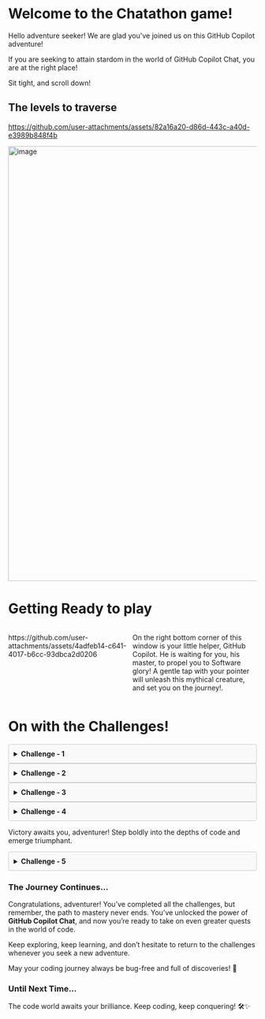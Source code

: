# Welcome to the Chatathon game!

Hello adventure seeker! We are glad you've joined us on this GitHub Copilot adventure! 

If you are seeking to attain stardom in the world of GitHub Copilot Chat, you are at the right place!

Sit tight, and scroll down!

## The levels to traverse

https://github.com/user-attachments/assets/82a16a20-d86d-443c-a40d-e3989b848f4b

<img width="882" alt="image" src="https://github.com/user-attachments/assets/7a01a25c-106a-49e5-8ed8-4060c330d716" />

# Getting Ready to play
<div style="display: flex;">
  <div style="flex: 50%;">     
    <!-- Content for the first column -->
    <p>https://github.com/user-attachments/assets/4adfeb14-c641-4017-b6cc-93dbca2d0206</p>
  </div>
  <div style="flex: 50%;">
    <!-- Content for the second column -->
    <p>On the right bottom corner of this window is your little helper, GitHub Copilot. He is waiting for you, his master, to propel you to Software glory! A gentle tap with your pointer will unleash this mythical creature, and set you on the journey!.</p>
  </div>
</div>


# On with the Challenges!
<details style="border: 1px solid #ccc; background-color: #f9f9f9; padding: 10px; border-radius: 4px;">
<summary> <strong> Challenge - 1 </strong> </summary>
  
### Overall Architecture of the Project and Identify Services

<img width="957" alt="image" src="https://github.com/user-attachments/assets/7aa88a2c-86b4-4f3e-a65f-a615e66bf293" />

<div style="border: 1px solid #ccc; background-color: #f9f9f9; padding: 10px; border-radius: 4px;">
  <strong>Tip:</strong>
  At the right place and at the right time, Copilot's suggestions can make it fine! 
</div>

***Your job is to navigate to the correct folder of the repository, and ask Copilot to describe the architecture used in this repo, identify the various services and the languages they are implemented in!***

_hint: you'll want to navigate to one of the sub-folders_

### Success Criteria
- The adventurer who gets the below right clears this level!
  1. Overall repo architecture
  2. The various services
  3. The implementation languages 
</details>

<details style="border: 1px solid #ccc; background-color: #f9f9f9; padding: 10px; border-radius: 4px;">
<summary> <strong> Challenge - 2 </strong> </summary>

### Explain the Recommendation Service
Hey adventurer! Are you a visual person? Someone who loves to dismantle & re-assemble things. This level is for you!
With the help of the Copilot Extension for Mermaid Charts, create an architecture diagram of the `Recommendation Service`. 

#### Example Mermaid Diagram
```mermaid
graph TD
    A[User] --> B[ Service1]
    B --> C[Service2]
    B --> D[Service3]
    C --> E[File Syste]
    D --> F[Database]
```

_hint: You may need to ensure the Mermaid Chart Copilot extension is indeed available in your quiver, err browser_

</details>

<details style="border: 1px solid #ccc; background-color: #f9f9f9; padding: 10px; border-radius: 4px;">
<summary> <strong> Challenge - 3 </strong> </summary>

### Generate Test Cases for the Recommendation Service

**Brave explorer!** The **Recommendation Service** in the application is unguarded, leaving its functionality unverified and prone to lurking bugs. Your mission is to write comprehensive test cases for this service with the help of your trusted companion, **GitHub Copilot Chat**.

### Instructions for the Quest:

#### 1. Understand the Recommendation Service  
Examine **Recommendation Service** to understand its core functionality, endpoints, and dependencies using Copilot. Focus on identifying the inputs, outputs, and key business logic that should be tested.

#### 2. Identify Test Scenarios  
Determine a diverse set of scenarios to test, including:
- Core functionality of the recommendation logic.
- Handling invalid inputs or empty datasets.
- Edge cases
  
#### 3. Use GitHub Copilot Chat to Generate Test Cases  
Leverage **Copilot Chat** to help you write code for the identified test scenarios. Use prompts to guide Copilot in generating tests. Ask copilot to generate test case code using `pytest` and `Mock` frameworks.

### Level Accomplishment
- You have unearthed at least **10 distinct test scenarios**, including edge cases, to protect the service.  
- You have successfully conjured the code for these test cases using **GitHub Copilot Chat**.
  
</details>

<details style="border: 1px solid #ccc; background-color: #f9f9f9; padding: 10px; border-radius: 4px;">
<summary> <strong> Challenge - 4 </strong> </summary>

### Investigate Slow Checkout Issue

Greetings, intrepid problem solver! A dark cloud hovers over the **Checkout Process**, with users complaining about its sluggishness. Your mission is to uncover and eliminate the source of these performance woes using **GitHub Copilot Chat**.

### The Path to Victory

#### 1. Understand the System Architecture  
The checkout flow involves multiple services working together to process an order. Dive into the relevant files to understand how the services interact. Start by identifying the key services involved in the checkout process, focusing on their roles and dependencies.

#### 2. Use GitHub Copilot to Identify Issues  
Leverage **GitHub Copilot** to analyze the code and spot potential bottlenecks. Use exploratory prompts to debug and understand the system, such as:
- "Identify inefficiencies in the checkout process."
- "Analyze the interaction between services in the checkout flow."
- "Suggest optimizations for service-to-service communication."

#### 3. Investigate Specific Components  
Start with the **frontend code** to ensure the checkout request is properly initiated and examine the flow into the **checkout service**. Then, investigate the backend services involved in the checkout flow for bottlenecks such as:
- Slow service-to-service communication.
- Inefficient database queries.
- Redundant API calls or synchronous operations that could be asynchronous.

### Success Criteria  
- You've identified at least one performance issue in the checkout process.

</details>

Victory awaits you, adventurer! Step boldly into the depths of code and emerge triumphant.

<details style="border: 1px solid #ccc; background-color: #f9f9f9; padding: 10px; border-radius: 4px;">
<summary> <strong> Challenge - 5 </strong> </summary>

### Find the Bug

Oh no, explorer! The **Product Catalog Service** has fallen prey to a mysterious bug—regardless of the input, it returns the same product details for all API calls. The fate of accurate product information lies in your hands! Use **GitHub Copilot Chat** to hunt down this elusive bug.

Your detective skills are the key to restoring order to the Product Catalog Service. Best of luck, adventurer!

### Mission Instructions

#### 1. Investigate with Copilot Chat  
Leverage **GitHub Copilot Chat** to debug the issue by asking targeted questions and prompts

#### 2. Identify the Root Cause  
With Copilot Chat, locate the exact section of the code causing the issue.

### Success Criteria  
- You have identified the specific code responsible for the bug using **GitHub Copilot Chat**.  

</details>


### The Journey Continues...  
Congratulations, adventurer! You’ve completed all the challenges, but remember, the path to mastery never ends. You’ve unlocked the power of **GitHub Copilot Chat**, and now you’re ready to take on even greater quests in the world of code.

Keep exploring, keep learning, and don’t hesitate to return to the challenges whenever you seek a new adventure.

May your coding journey always be bug-free and full of discoveries! 🌟

### Until Next Time...  
The code world awaits your brilliance. Keep coding, keep conquering! 🛠️✨
